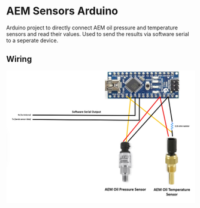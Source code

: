 # AEM Sensors Arduino
Arduino project to directly connect AEM oil pressure and temperature sensors and read their values.  Used to send the results via software serial to a seperate device.


## Wiring

![wiring](https://raw.githubusercontent.com/T-WRX-YT/AEM_Sensors_Arduino/b9503c171a78e85f257c0b6d90f52a0b86c04821/img/wiring.jpg)